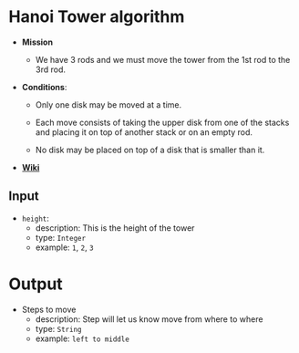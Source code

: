 # Hanoi Tower algorithm

- **Mission**
  - We have 3 rods and we must move the tower from the 1st rod to the 3rd rod.

- **Conditions**:
  - Only one disk may be moved at a time.

  - Each move consists of taking the upper disk from one of the stacks and placing it on top of another stack or on an empty rod.

  - No disk may be placed on top of a disk that is smaller than it.

- [**Wiki**](https://en.wikipedia.org/wiki/Tower_of_Hanoi)

## Input

- `height`:
  - description: This is the height of the tower
  - type: `Integer`
  - example: `1`, `2`, `3`

# Output

- Steps to move
  - description: Step will let us know move from where to where
  - type: `String`
  - example: `left to middle`
